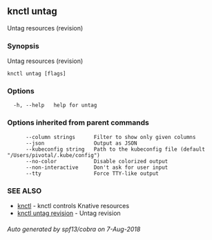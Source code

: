 ## knctl untag

Untag resources (revision)

### Synopsis

Untag resources (revision)

```
knctl untag [flags]
```

### Options

```
  -h, --help   help for untag
```

### Options inherited from parent commands

```
      --column strings      Filter to show only given columns
      --json                Output as JSON
      --kubeconfig string   Path to the kubeconfig file (default "/Users/pivotal/.kube/config")
      --no-color            Disable colorized output
      --non-interactive     Don't ask for user input
      --tty                 Force TTY-like output
```

### SEE ALSO

* [knctl](knctl.md)	 - knctl controls Knative resources
* [knctl untag revision](knctl_untag_revision.md)	 - Untag revision

###### Auto generated by spf13/cobra on 7-Aug-2018

